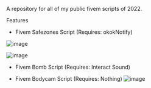 
A repository for all of my public fivem scripts of 2022.


Features  
  - Fivem Safezones Script (Requires: okokNotify)
 
  ![image](https://user-images.githubusercontent.com/107282158/185765997-8b822f25-b3d7-4d58-b95f-6c4559b1ae47.png)

  ![image](https://user-images.githubusercontent.com/107282158/185765820-19a682a4-8c67-46eb-a23f-5c21aaea05d0.png)
  
  
  - Fivem Bomb Script (Requires: Interact Sound)
  
  
  - Fivem Bodycam Script (Requires: Nothing)
![image](https://user-images.githubusercontent.com/107282158/185765783-7a92a0d0-32cf-458e-91e6-3adeff741847.png)
 
